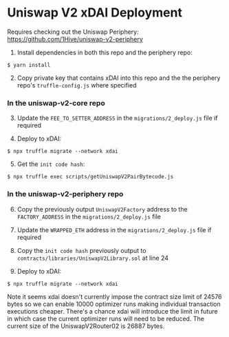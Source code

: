 # Uniswap V2 xDAI Deployment

Requires checking out the Uniswap Periphery: https://github.com/1Hive/uniswap-v2-periphery

1) Install dependencies in both this repo and the periphery repo:
```
$ yarn install
```

2) Copy private key that contains xDAI into this repo and the the periphery repo's `truffle-config.js` where specified

### In the uniswap-v2-core repo

3) Update the `FEE_TO_SETTER_ADDRESS` in the `migrations/2_deploy.js` file if required

4) Deploy to xDAI:
```
$ npx truffle migrate --network xdai
```

5) Get the `init code hash`:
```
$ npx truffle exec scripts/getUniswapV2PairBytecode.js
```

### In the uniswap-v2-periphery repo

6) Copy the previously output `UniswapV2Factory` address to the `FACTORY_ADDRESS` in the `migrations/2_deploy.js` file

7) Update the `WRAPPED_ETH` address in the `migrations/2_deploy.js` file if required

8) Copy the `init code hash` previously output to `contracts/libraries/UniswapV2Library.sol` at line 24

9) Deploy to xDAI:
```
$ npx truffle migrate --network xdai
```

Note it seems xdai doesn't currently impose the contract size limit of 24576 bytes so we can enable 10000 optimizer runs
making individual transaction executions cheaper. There's a chance xdai will introduce the limit in future in which
case the current optimizer runs will need to be reduced. The current size of the UniswapV2Router02 is 26887 bytes.
